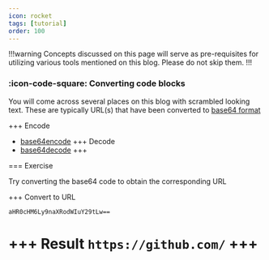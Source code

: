 ```yaml
---
icon: rocket
tags: [tutorial]
order: 100
---
```


!!!warning
Concepts discussed on this page will serve as pre-requisites for utilizing various tools mentioned on this blog. Please do not skip them.
!!!

### :icon-code-square: Converting code blocks

You will come across several places on this blog with scrambled looking text. These are typically URL(s) that have been converted to [base64 format](https://en.wikipedia.org/wiki/Base64)

+++ Encode

- [base64encode](https://www.base64encode.org/)
  +++ Decode
- [base64decode](https://www.base64decode.org/)
  +++

=== Exercise

Try converting the base64 code to obtain the corresponding URL

+++ Convert to URL

```
aHR0cHM6Ly9naXRodWIuY29tLw==
```

+++ Result
`https://github.com/`
+++
===
